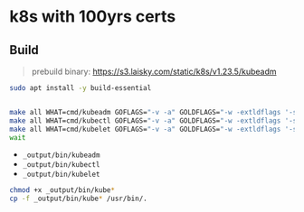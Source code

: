 # k8s with 100yrs certs


## Build

> prebuild binary: <https://s3.laisky.com/static/k8s/v1.23.5/kubeadm>

```sh
sudo apt install -y build-essential


make all WHAT=cmd/kubeadm GOFLAGS="-v -a" GOLDFLAGS="-w -extldflags '-static'" &
make all WHAT=cmd/kubectl GOFLAGS="-v -a" GOLDFLAGS="-w -extldflags '-static'" &
make all WHAT=cmd/kubelet GOFLAGS="-v -a" GOLDFLAGS="-w -extldflags '-static'" &
wait
```

- `_output/bin/kubeadm`
- `_output/bin/kubectl`
- `_output/bin/kubelet`

```sh
chmod +x _output/bin/kube*
cp -f _output/bin/kube* /usr/bin/.
```
